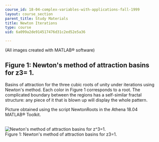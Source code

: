 ```yaml
---
course_id: 18-04-complex-variables-with-applications-fall-1999
layout: course_section
parent_title: Study Materials
title: Newton Iterations
type: course
uid: 6a099a2de914517476d31c2ed52e5a36

---
```


(All images created with MATLAB® software)

Figure 1: Newton's method of attraction basins for z3= 1.
---------------------------------------------------------

Basins of attraction for the three cubic roots of unity under iterations using Newton's method. Each color in Figure 1 corresponds to a root. The complicated boundary between the regions has a self-similar fractal structure: any piece of it that is blown up will display the whole pattern.

Picture obtained using the script NewtonRoots in the Athena 18.04 MATLAB® Toolkit.  
 

![Newton's method of attraction basins for z^3=1.](/courses/mathematics/18-04-complex-variables-with-applications-fall-1999/study-materials/NewtonCubeRootH.GIF)  
Figure 1: Newton's method of attraction basins for z3\=1.